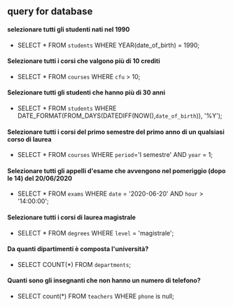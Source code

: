 ## query for database

#### selezionare tutti gli studenti nati nel 1990

- SELECT * FROM `students` WHERE YEAR(date_of_birth) = 1990;

#### Selezionare tutti i corsi che valgono più di 10 crediti

- SELECT * FROM `courses` WHERE `cfu` > 10;

#### Selezionare tutti gli studenti che hanno più di 30 anni

- SELECT * FROM `students` WHERE DATE_FORMAT(FROM_DAYS(DATEDIFF(NOW(),`date_of_birth`)), '%Y');

#### Selezionare tutti i corsi del primo semestre del primo anno di un qualsiasi corso di laurea

- SELECT * FROM `courses` WHERE `period`='I semestre' AND `year` = 1;

#### Selezionare tutti gli appelli d'esame che avvengono nel pomeriggio (dopo le 14) del 20/06/2020

- SELECT * FROM `exams` WHERE `date` = '2020-06-20' AND `hour` > '14:00:00';

#### Selezionare tutti i corsi di laurea magistrale

- SELECT * FROM `degrees` WHERE `level` = 'magistrale';

#### Da quanti dipartimenti è composta l'università?

- SELECT COUNT(*) FROM `departments`;

#### Quanti sono gli insegnanti che non hanno un numero di telefono?

- SELECT count(*) FROM `teachers` WHERE `phone` is null;
